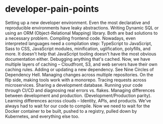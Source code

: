 # developer-pain-points

Setting up a new developer environment. Even the most declarative and reproducible environments have leaky abstractions.
Writing Dynamic SQL or using an ORM (Object-Relational Mapping) library. Both are bad solutions to a necessary problem.
Compiling frontend code. Nowadays, even interpreted languages need a compilation step: TypeScript to JavaScript, Sass to CSS, JavaScript modules, minification, uglification, polyfills, and more. It doesn't help that JavaScript tooling doesn't have the most obvious documentation either.
Debugging anything that's cached. Now, we have multiple layers of caching – Cloudfront, S3, and web servers have their own caching rules.
Adding or updating a new dependency. See Nine Circles of Dependency Hell.
Managing changes across multiple repositories.
On the flip side, making tools work with a monorepo.
Tracing requests across microservices.
Sharing a development database.
Running your code through CI/CD and diagnosing real errors vs. flakes.
Managing differences between development and production. (Development/Production parity).
Learning differences across clouds – Identity, APIs, and products.
We've always had to wait for our code to compile. Now we need to wait for the Docker container to be built, pushed to a registry, pulled down by Kubernetes, and everything else too.
